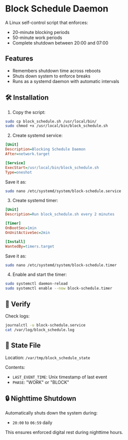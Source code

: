  
# Block Schedule Daemon

A Linux self-control script that enforces:
- 20-minute blocking periods
- 50-minute work periods
- Complete shutdown between 20:00 and 07:00

## Features

- Remembers shutdown time across reboots
- Shuts down system to enforce breaks
- Runs as a systemd daemon with automatic intervals

## 🛠️ Installation

1. Copy the script:

```bash
sudo cp block_schedule.sh /usr/local/bin/
sudo chmod +x /usr/local/bin/block_schedule.sh
```

2. Create systemd service:

```ini
[Unit]
Description=Blocking Schedule Daemon
After=network.target

[Service]
ExecStart=/usr/local/bin/block_schedule.sh
Type=oneshot
```

Save it as:

```bash
sudo nano /etc/systemd/system/block-schedule.service
```

3. Create systemd timer:

```ini
[Unit]
Description=Run block_schedule.sh every 2 minutes

[Timer]
OnBootSec=1min
OnUnitActiveSec=2min

[Install]
WantedBy=timers.target
```

Save it as:

```bash
sudo nano /etc/systemd/system/block-schedule.timer
```

4. Enable and start the timer:

```bash
sudo systemctl daemon-reload
sudo systemctl enable --now block-schedule.timer
```

## 🧪 Verify

Check logs:

```bash
journalctl -u block-schedule.service
cat /var/log/block_schedule.log
```

## 📁 State File

Location: `/var/tmp/block_schedule_state`

Contents:
- `LAST_EVENT_TIME`: Unix timestamp of last event
- `PHASE`: "WORK" or "BLOCK"

## 🔒 Nighttime Shutdown

Automatically shuts down the system during:

- `20:00` to `06:59` daily

This ensures enforced digital rest during nighttime hours.
